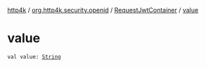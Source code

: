 [http4k](../../index.md) / [org.http4k.security.openid](../index.md) / [RequestJwtContainer](index.md) / [value](./value.md)

# value

`val value: `[`String`](https://kotlinlang.org/api/latest/jvm/stdlib/kotlin/-string/index.html)